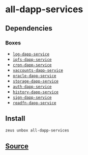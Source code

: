 
all-dapp-services
====================







## Dependencies
### Boxes
* [`log-dapp-service`](log-dapp-service.md)
* [`ipfs-dapp-service`](ipfs-dapp-service.md)
* [`cron-dapp-service`](cron-dapp-service.md)
* [`vaccounts-dapp-service`](vaccounts-dapp-service.md)
* [`oracle-dapp-service`](oracle-dapp-service.md)
* [`storage-dapp-service`](storage-dapp-service.md)
* [`auth-dapp-service`](auth-dapp-service.md)
* [`history-dapp-service`](history-dapp-service.md)
* [`sign-dapp-service`](sign-dapp-service.md)
* [`readfn-dapp-service`](readfn-dapp-service.md)




## Install
```bash
zeus unbox all-dapp-services
```












## [Source](https://github.com/liquidapps-io/zeus-sdk/tree/master/boxes/groups/dapp-network/all-dapp-services)